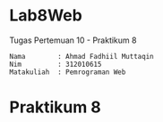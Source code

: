 # Lab8Web
Tugas Pertemuan 10 - Praktikum 8

```
Nama        : Ahmad Fadhiil Muttaqin
Nim         : 312010615
Matakuliah  : Pemrograman Web
```
# Praktikum 8
